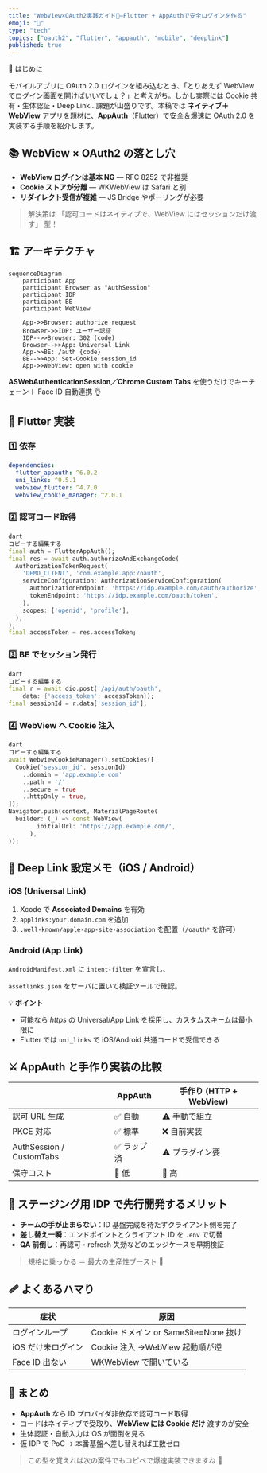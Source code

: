 ```yaml
---
title: "WebView×OAuth2実践ガイド🚀—Flutter + AppAuthで安全ログインを作る"
emoji: "🚀"
type: "tech"
topics: ["oauth2", "flutter", "appauth", "mobile", "deeplink"]
published: true
---
```


🚀 はじめに

モバイルアプリに OAuth 2.0 ログインを組み込むとき、「とりあえず WebView でログイン画面を開けばいいでしょ？」と考えがち。しかし実際には Cookie 共有・生体認証・Deep Link…課題が山盛りです。本稿では **ネイティブ＋ WebView** アプリを題材に、**AppAuth**（Flutter）で安全＆爆速に OAuth 2.0 を実装する手順を紹介します。

## 📚 WebView × OAuth2 の落とし穴

- **WebView ログインは基本 NG** ― RFC 8252 で非推奨
- **Cookie ストアが分離** ― WKWebView は Safari と別
- **リダイレクト受信が複雑** ― JS Bridge やポーリングが必要

> 解決策は 「認可コードはネイティブで、WebView にはセッションだけ渡す」 型！

## 🏗 アーキテクチャ

```mermaid
sequenceDiagram
    participant App
    participant Browser as "AuthSession"
    participant IDP
    participant BE
    participant WebView

    App->>Browser: authorize request
    Browser->>IDP: ユーザー認証
    IDP-->>Browser: 302 (code)
    Browser-->>App: Universal Link
    App->>BE: /auth {code}
    BE-->>App: Set-Cookie session_id
    App->>WebView: open with cookie

```

**ASWebAuthenticationSession／Chrome Custom Tabs** を使うだけでキーチェーン＋ Face ID 自動連携 👌

## 🔧 Flutter 実装

### 1️⃣ 依存

```yaml
dependencies:
  flutter_appauth: ^6.0.2
  uni_links: ^0.5.1
  webview_flutter: ^4.7.0
  webview_cookie_manager: ^2.0.1
```

### 2️⃣ 認可コード取得

```dart
dart
コピーする編集する
final auth = FlutterAppAuth();
final res = await auth.authorizeAndExchangeCode(
  AuthorizationTokenRequest(
    'DEMO_CLIENT', 'com.example.app:/oauth',
    serviceConfiguration: AuthorizationServiceConfiguration(
      authorizationEndpoint: 'https://idp.example.com/oauth/authorize',
      tokenEndpoint: 'https://idp.example.com/oauth/token',
    ),
    scopes: ['openid', 'profile'],
  ),
);
final accessToken = res.accessToken;

```

### 3️⃣ BE でセッション発行

```dart
dart
コピーする編集する
final r = await dio.post('/api/auth/oauth',
    data: {'access_token': accessToken});
final sessionId = r.data['session_id'];

```

### 4️⃣ WebView へ Cookie 注入

```dart
dart
コピーする編集する
await WebviewCookieManager().setCookies([
  Cookie('session_id', sessionId)
    ..domain = 'app.example.com'
    ..path = '/'
    ..secure = true
    ..httpOnly = true,
]);
Navigator.push(context, MaterialPageRoute(
  builder: (_) => const WebView(
        initialUrl: 'https://app.example.com/',
      ),
));

```

## 🔑 Deep Link 設定メモ（iOS / Android）

### iOS (Universal Link)

1. Xcode で **Associated Domains** を有効
2. `applinks:your.domain.com` を追加
3. `.well-known/apple-app-site-association` を配置（`/oauth*` を許可）

### Android (App Link)

`AndroidManifest.xml` に `intent-filter` を宣言し、

`assetlinks.json` をサーバに置いて検証ツールで確認。

💡 **ポイント**

- 可能なら _https_ の Universal/App Link を採用し、カスタムスキームは最小限に
- Flutter では `uni_links` で iOS/Android 共通コードで受信できる

## ⚔️ AppAuth と手作り実装の比較

|                          | AppAuth     | 手作り (HTTP + WebView) |
| ------------------------ | ----------- | ----------------------- |
| 認可 URL 生成            | ✅ 自動     | ⚠️ 手動で組立           |
| PKCE 対応                | ✅ 標準     | ❌ 自前実装             |
| AuthSession / CustomTabs | ✅ ラップ済 | ⚠️ プラグイン要         |
| 保守コスト               | 🔽 低       | 🔼 高                   |

## 🚀 ステージング用 IDP で先行開発するメリット

- **チームの手が止まらない**：ID 基盤完成を待たずクライアント側を完了
- **差し替え一瞬**：エンドポイントとクライアント ID を `.env` で切替
- **QA 前倒し**：再認可・refresh 失効などのエッジケースを早期検証

> 規格に乗っかる ＝ 最大の生産性ブースト 💪

## 🩹 よくあるハマり

| 症状               | 原因                                  |
| ------------------ | ------------------------------------- |
| ログインループ     | Cookie ドメイン or SameSite=None 抜け |
| iOS だけ未ログイン | Cookie 注入 →WebView 起動順が逆       |
| Face ID 出ない     | WKWebView で開いている                |

## 🎉 まとめ

- **AppAuth** なら ID プロバイダ非依存で認可コード取得
- コードはネイティブで受取り、**WebView には Cookie だけ** 渡すのが安全
- 生体認証・自動入力は OS が面倒を見る
- 仮 IDP で PoC → 本番基盤へ差し替えれば工数ゼロ

> この型を覚えれば次の案件でもコピペで爆速実装できますね 🚀
